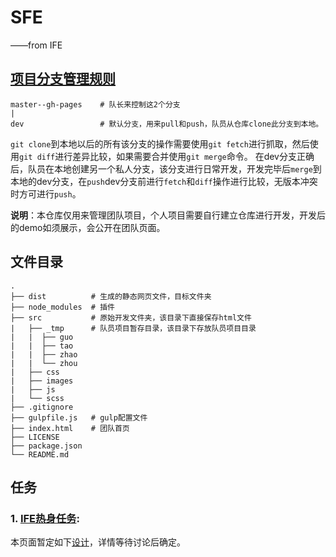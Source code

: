 # SFE
——from IFE  

## [项目分支管理规则](http://naotu.baidu.com/file/3e85f75bd0a3f5b7cb05e4500f7797c4?token=7ac3c65649be3119&qq-pf-to=pcqq.group)

```
master--gh-pages	# 队长来控制这2个分支
|
dev					# 默认分支，用来pull和push，队员从仓库clone此分支到本地。
```

`git clone`到本地以后的所有该分支的操作需要使用`git fetch`进行抓取，然后使用`git diff`进行差异比较，如果需要合并使用`git merge`命令。
在dev分支正确后，队员在本地创建另一个私人分支，该分支进行日常开发，开发完毕后`merge`到本地的dev分支，在`push`dev分支前进行`fetch`和`diff`操作进行比较，无版本冲突时方可进行`push`。

**说明**：本仓库仅用来管理团队项目，个人项目需要自行建立仓库进行开发，开发后的demo如须展示，会公开在团队页面。

## 文件目录

```
.
├── dist       	  # 生成的静态网页文件，目标文件夹
├── node_modules  # 插件
├── src           # 原始开发文件夹，该目录下直接保存html文件
|   ├── _tmp      # 队员项目暂存目录，该目录下存放队员项目目录 
|   |  ├── guo
|   |  ├── tao
|   |  ├── zhao
|   |  └── zhou
|   ├── css
|   ├── images
|   ├── js
|   └── scss
├── .gitignore
├── gulpfile.js   # gulp配置文件
├── index.html    # 团队首页
├── LICENSE
├── package.json
└── README.md
```

## 任务

### 1. [IFE热身任务](http://ife.baidu.com/static/warmup.html):

本页面暂定如下[设计](http://naotu.baidu.com/file/26ca0b384bad39256348587b952f07bf?token=08bd973e79185fa8&qq-pf-to=pcqq.group)，详情等待讨论后确定。